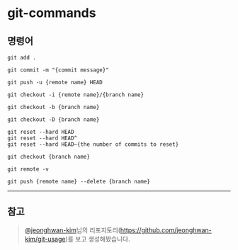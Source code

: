 # git-commands
## 명령어
```
git add .
```
```
git commit -m "{commit message}"
```
```
git push -u {remote name} HEAD
```
```
git checkout -i {remote name}/{branch name}
```
```
git checkout -b {branch name}
```
```
git checkout -D {branch name}
```
```
git reset --hard HEAD
git reset --hard HEAD^
git reset --hard HEAD~{the number of commits to reset}
```
```
git checkout {branch name}
```
```
git remote -v
```
```
git push {remote name} --delete {branch name}
```

---

## 참고 
> [@jeonghwan-kim](https://github.com/jeonghwan-kim)님의 리포지토리(https://github.com/jeonghwan-kim/git-usage)를 보고 생성해봤습니다.
